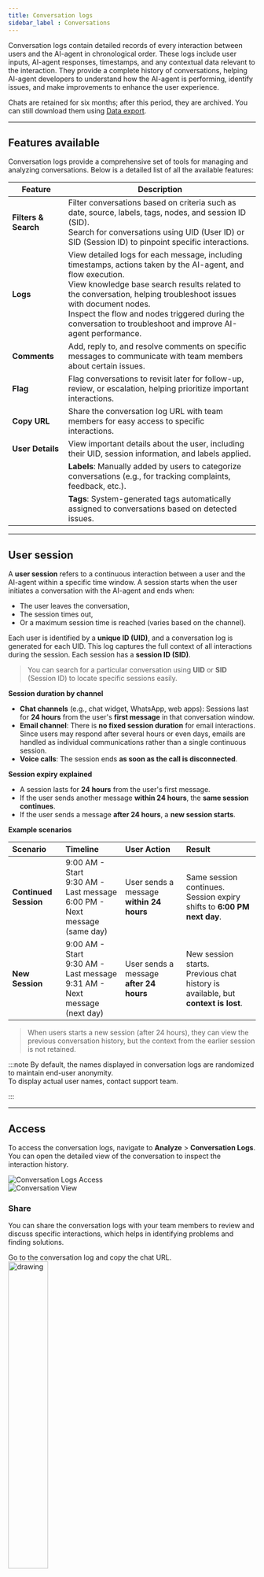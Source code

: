 ```yaml
---
title: Conversation logs
sidebar_label : Conversations
---
```


Conversation logs contain detailed records of every interaction between users and the AI-agent in chronological order. These logs include user inputs, AI-agent responses, timestamps, and any contextual data relevant to the interaction. They provide a complete history of conversations, helping AI-agent developers to understand how the AI-agent is performing, identify issues, and make improvements to enhance the user experience.

Chats are retained for six months; after this period, they are archived. You can still download them using [Data export](https://docs.yellow.ai/docs/platform_concepts/growth/dataops). 

---------------

## Features available

Conversation logs provide a comprehensive set of tools for managing and analyzing conversations. Below is a detailed list of all the available features:

| Feature | Description |
|---------|-------------|
| **Filters & Search** | Filter conversations based on criteria such as date, source, labels, tags, nodes, and session ID (SID). <br/> Search for conversations using UID (User ID) or SID (Session ID) to pinpoint specific interactions. |
| **Logs** | View detailed logs for each message, including timestamps, actions taken by the AI-agent, and flow execution. <br/> View knowledge base search results related to the conversation, helping troubleshoot issues with document nodes. <br/> Inspect the flow and nodes triggered during the conversation to troubleshoot and improve AI-agent performance. |
| **Comments** | Add, reply to, and resolve comments on specific messages to communicate with team members about certain issues. |
| **Flag** | Flag conversations to revisit later for follow-up, review, or escalation, helping prioritize important interactions. |
| **Copy URL** | Share the conversation log URL with team members for easy access to specific interactions. |
| **User Details** | View important details about the user, including their UID, session information, and labels applied. |
| | **Labels**: Manually added by users to categorize conversations (e.g., for tracking complaints, feedback, etc.). |
|  |**Tags**: System-generated tags automatically assigned to conversations based on detected issues. |


---------------


## User session

A **user session** refers to a continuous interaction between a user and the AI-agent within a specific time window. A session starts when the user initiates a conversation with the AI-agent and ends when:
- The user leaves the conversation,
- The session times out,
- Or a maximum session time is reached (varies based on the channel).

Each user is identified by a **unique ID (UID)**, and a conversation log is generated for each UID. This log captures the full context of all interactions during the session. Each session has a **session ID (SID)**. 

> You can search for a particular conversation using **UID** or **SID** (Session ID) to locate specific sessions easily.

**Session duration by channel**

- **Chat channels** (e.g., chat widget, WhatsApp, web apps): Sessions last for **24 hours** from the user's **first message** in that conversation window.             
- **Email channel**: There is **no fixed session duration** for email interactions. Since users may respond after several hours or even days, emails are handled as individual communications rather than a single continuous session.              
- **Voice calls**: The session ends **as soon as the call is disconnected**.               

**Session expiry explained**

- A session lasts for **24 hours** from the user's first message.
- If the user sends another message **within 24 hours**, the **same session continues**.
- If the user sends a message **after 24 hours**, a **new session starts**.

**Example scenarios**

| Scenario           | Timeline | User Action | Result |
|:-------------------|:---------|:------------|:-------|
| **Continued Session** | 9:00 AM - Start<br/>9:30 AM - Last message<br/>6:00 PM - Next message (same day) | User sends a message **within 24 hours** | Same session continues.<br/>Session expiry shifts to **6:00 PM next day**. |
| **New Session**       | 9:00 AM - Start<br/>9:30 AM - Last message<br/>9:31 AM - Next message (next day) | User sends a message **after 24 hours** | New session starts.<br/>Previous chat history is available, but **context is lost**. |


> When users starts a new session (after 24 hours), they can view the previous conversation history, but the context from the earlier session is not retained.



:::note
By default, the names displayed in conversation logs are randomized to maintain end-user anonymity.  
To display actual user names, contact support team.

:::

--------


## Access

To access the conversation logs, navigate to **Analyze** > **Conversation Logs**. You can open the detailed view of the conversation to inspect the interaction history.

![Conversation Logs Access](https://imgur.com/VLjh9Wu.png)            
![Conversation View](https://imgur.com/cIH8cOG.png)

### Share 

You can share the conversation logs with your team members to review and discuss specific interactions, which helps in identifying problems and finding solutions.

Go to the conversation log and copy the chat URL.            
<img src="https://i.imgur.com/3JX56q2.png" alt="drawing" width="40%"/>


   
> You can share the URL with the specific user or team members.  


### Flag conversations

By flagging a conversation, you can easily mark it for review, follow-up, or escalation. This ensures that critical issues, such as unresolved complaints or urgent inquiries, are promptly addressed. Flagging also helps organize conversations for further analysis and improves the management of user interactions.

To flag a conversation, follow these steps:

1. Go to the desired conversation and click the **Flag** icon on the top right corner.                 
![image](https://imgur.com/QJ74wJp.png)                
2. To view your marked conversations, go to **Filters** > **Flagged Conversation** > **Apply filter**.                            
![](https://i.imgur.com/5swxsuz.png)


-----------

## Search and Filter 

You can Search and filter conversations to extract relevant and meaningful information from a large volume of chats. Filters help you quickly identify important interactions, better understand user queries, and troubleshoot problems.

To **filter** chat logs, follow these steps:

1. Click **Filters** on the top right corner.                            
![image](https://imgur.com/8EntQCA.png)                   
2. Set the filters based on your preferences. For detailed information on each filter criterion, refer to the table below:        

| Filter                  | Description |
|-------------------------|------------|
| **Date**                 | Filter conversations within a specific date range using the calendar selection. |
| **Source**               | Filter by source/channel (e.g., WhatsApp, Skype, Facebook, etc.). Pick the desired source from the dropdown menu. |
| **Tags**                 | Filter by system-generated tags, such as "Validator Limit Exceeded" or "Fallback Limit Exceeded." |
| **Flag conversation**| Filter conversations that are flagged for follow-up, review, or escalation. |
| **Labels**               | Filter conversations based on labels applied by users. This helps track specific types of interactions, such as complaints or inquiries. |
| **Flows**                | Filter conversations associated with a particular journey, including step and drop-off specific filters. |
| **Nodes**                | Refine conversations based on specific nodes triggered. For example, filter all conversations where a phone number was collected. |
| **SID**                  | Filter conversations using the unique Session ID.|     


3. Click **Apply filter** after setting the criteria.          

> A red dot appears next to the field to indicate that a filter is applied.

**Search** 

You can use the **search** bar located in the top right corner to easily search for a specific chat by entering the UID (User ID).               
![image](https://imgur.com/hIDMeEe.png)


-------------


## User details 

View basic details, tags, and labels associated with the chat. 

> You can download the user's profile by clicking the download icon next to the user's name.


<img src="https://imgur.com/oiruRWQ.png" alt="drawing" width="40%"/>



### Tags

The platform automatically assigns tags to conversations to highlight potential issues, making it easier for developers and analysts to troubleshoot.          
To view tags check the **Tags** column to see the status of the tags or open the chat and check the conversations. 

> You can view the node information when you open a tag, you can rectify the issue within [Automation (flows/nodes)](https://docs.yellow.ai/docs/platform_concepts/studio/build/Flows/flows-overview). 

![](https://imgur.com/fOkcklY.gif)


**Available tags**

- **Validator limit exceeded**: Assigned when the validation limit is exceeded for a user input, indicating that the input was invalid (e.g., incorrect format or length).     
- **Missing bot response**: Assigned when the AI-agent fails to generate a response to the user.              
- **Unused quick replies**: Assigned when users respond with free text instead of selecting from the available quick replies, signaling potential usability issues.            
- **Fallback limit exceeded**: Assigned when the AI-agent triggers fallback multiple times and exceeds the set fallback limit.         
- **Unidentified**: Assigned when the AI-agent is unable to comprehend the user’s input, often due to ambiguity or unclear phrasing.              
- **Human takeover**: Assigned when the conversation is handed over to a human agent for further assistance.

> You can filter conversations by these tags to monitor and address areas needing improvement.


### Labels

**Labels** are added manually by users to categorize and organize conversations. Labels make it easier to track specific types of interactions, such as complaints, inquiries, feedback, or technical issues. They help manage the flow of conversations and ensure that critical issues are addressed.

To label a chat, open a conversation. Under **User deatils**, add a label to the conversation by typing it.        
   ![](https://i.imgur.com/h9dE0IE.png)         

**To view the chat with the selected label**         
Open **Filters** > **Labels** > select the label from the drop-down > **Apply filter**.                              
![](https://i.imgur.com/9xvINDY.png)              
![](https://i.imgur.com/LI8x9cI.png)         
   
:::info

**Labels** are manually added by users to help categorize conversations.       
**Tags** are automatically generated by the system to highlight conversation issues. 

:::

--------


## Debug conversations (Logs)

To debug and resolve issues in a conversation, you can enable logs for that specific interaction. This helps you gain a clearer understanding of how to address the problem and fix it.

To view logs of each action within the chat, follow these steps:
   
1. Open the **Logs** tab.                      
![image](https://imgur.com/a2tOXZF.png)                 
2. Click the **Debugger** icon to view logs for any user input. This helps trace the sequence of actions taken by the AI agent in response, making it easier to troubleshoot issues and improve performance.               
    ![image](https://imgur.com/vpoQoeT.png)       
3. Associated nodes and logs are displayed for each action. Expand any item to view the specific log or node where the conversation logic was executed.

<img src="https://imgur.com/vJpo1WN.png" alt="drawing" width="40%"/>



**View KB report/log**

To view **KB Report logs** open the Logs tab and clicking KB report icon which is available for logs generated when a document search node has been used..           
![image](https://imgur.com/ocFzLzW.png)           

**KB report includes**: Query, Previous user messages, Rephrased query, Answer, Status code, Confidence, Trace ID, Tags and Site key.                            
![image](https://imgur.com/zjbSzwi.png)


**Viewing log for Document search node (Demo):**             

![image](https://imgur.com/2tF3qwe.gif)



---------


## Comments

**Comments** feature within conversation logs improves the user experience by enabling teams to create, manage, and resolve tasks directly within the system. Following are the tasks that can be accomplished with Comments for different teams: 

![image](https://imgur.com/ZNBsMBU.png)

| Customer teams | Delivery/Support teams| Bot developers |
| -------- | -------- | -------- |
| - Add comments to specific messages to effectively communicate issues.  <br/> - Filter and view open and resolved comments for better tracking.  <br/> - Reply to comments to collaborate with other teams. |- View all open and resolved comments.  <br/>- Filter comments by status for prioritization.<br/> - Reply to comments and mark them as resolved to manage workflows efficiently. | - Review comments added by customer teams to address specific issues.  <br/> - Reply to comments to provide updates or clarification.  <br/> - Mark comments as resolved once issues are handled.  | 



To use **Comments**, follow these steps: 

1. Open a conversation and open the **Comments** tab.                   
2. You can see a **+** icon next each message within the conversation. Click  **+Add comments**, type a comment (200-character limit) and hit send icon.               
![image](https://imgur.com/IgZRwxI.png)
3. **Reply to comments**: Engage in threaded discussions by replying to specific comments.  
<img src="https://imgur.com/R2b0192.png" alt="drawing" width="40%"/>                    
4. **Mark comments as resolved**: Change the status of comments to resolved when issues are addressed.              
<img src="https://imgur.com/1R9WKYp.png" alt="drawing" width="50%"/>                    
5. **Auto flagged comments**: Chats containing comments (both open and resolved) are automatically flagged for easy filtering.              
![image](https://imgur.com/Ym6Uxf5.png)     
![image](https://imgur.com/8dA4bnj.png)           
6. **View and manage comments**: Filter and view open or resolved comments for easier tracking. Resolved comments are visually grayed out for distinction.  
![image](https://imgur.com/tJc05wz.png)

:::note
The comment button is displayed only when users are in the **Comments** tab.  
:::


